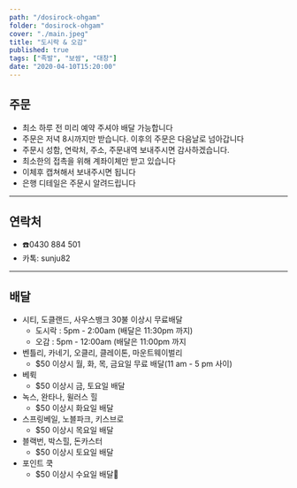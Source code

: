 ```yaml
---
path: "/dosirock-ohgam"
folder: "dosirock-ohgam"
cover: "./main.jpeg"
title: "도시락 & 오감"
published: true
tags: ["족발", "보쌈", "대창"]
date: "2020-04-10T15:20:00"
---
```


## 주문
- 최소 하루 전 미리 예약 주셔야 배달 가능합니다
- 주문은 저녁 8시까지만 받습니다. 이후의 주문은 다음날로 넘아갑니다
- 주문시 성함, 연락처, 주소, 주문내역 보내주시면 감사하겠습니다.
- 최소한의 접촉을 위해 계좌이체만 받고 있습니다
- 이체후 캡쳐해서 보내주시면 됩니다
- 은행 디테일은 주문시 알려드립니다

---

## 연락처
- ☎️0430 884 501
- 카톡: sunju82

---

## 배달
- 시티, 도클랜드, 사우스뱅크 30불 이상시 무료배달
  - 도시락 : 5pm - 2:00am (배달은 11:30pm 까지)
  - 오감 : 5pm - 12:00am (배달은 11:00pm 까지
- 벤틀리, 카네기, 오클리, 클레이톤, 마운트웨이벌리
  - $50 이상시 월, 화, 목, 금요일 무료 배달(11 am - 5 pm 사이)
- 베뤽
  - $50 이상시 금, 토요일 배달
- 녹스, 완타나, 윌러스 힐
  - $50 이상시 화요일 배달
- 스프링베일, 노블파크, 키스브로
  - $50 이상시 목요일 배달
- 블랙번, 박스힐, 돈카스터
  - $50 이상시 토요일 배달
- 포인트 쿡
  - $50 이상시 수요일 배달
